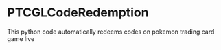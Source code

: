 # PTCGLCodeRedemption
This python code automatically redeems codes on pokemon trading card game live

